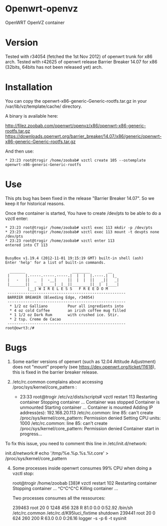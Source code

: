 Openwrt-openvz
==============

OpenWRT OpenVZ container

Version
=======

Tested with r34054 (fetched the 1st Nov 2012) of openwrt trunk for x86 arch.
Tested with r42625 of openwrt release Barrier Breaker 14.07 for x86 (32bits, 64bits has not been released yet) arch.

Installation
============

You can copy the openwrt-x86-generic-Generic-rootfs.tar.gz in your /var/lib/vz/template/cache/ directory.

A binary is available here:

http://filez.zoobab.com/openwrt/openvz/x86/openwrt-x86-generic-rootfs.tar.gz
https://downloads.openwrt.org/barrier_breaker/14.07/x86/generic/openwrt-x86-generic-Generic-rootfs.tar.gz

And then use:

    * 23:23 root@trogir /home/zoobab# vzctl create 105 --ostemplate openwrt-x86-generic-Generic-rootfs

Use
===

This pts bug has been fixed in the release "Barrier Breaker 14.07". So we keep it for historical reasons.

Once the container is started, You have to create /dev/pts to be able to do a vzctl enter:

    * 23:23 root@trogir /home/zoobab# vzctl exec 113 mkdir -p /dev/pts            
    * 23:23 root@trogir /home/zoobab# vzctl exec 113 mount -t devpts none /dev/pts
    * 23:23 root@trogir /home/zoobab# vzctl enter 113                             
    entered into CT 113
    
    
    BusyBox v1.19.4 (2012-11-01 19:15:19 GMT) built-in shell (ash)
    Enter 'help' for a list of built-in commands.
    
      _______                     ________        __
     |       |.-----.-----.-----.|  |  |  |.----.|  |_
     |   -   ||  _  |  -__|     ||  |  |  ||   _||   _|
     |_______||   __|_____|__|__||________||__|  |____|
              |__| W I R E L E S S   F R E E D O M
     -----------------------------------------------------
     BARRIER BREAKER (Bleeding Edge, r34054)
     -----------------------------------------------------
      * 1/2 oz Galliano         Pour all ingredients into
      * 4 oz cold Coffee        an irish coffee mug filled
      * 1 1/2 oz Dark Rum       with crushed ice. Stir.
      * 2 tsp. Creme de Cacao
     -----------------------------------------------------
    root@owrt3:/#

Bugs
====

1. Some earlier versions of openwrt (such as 12.04 Attitude Adjustment) does not "mount" properly (see https://dev.openwrt.org/ticket/11618), this is fixed in the barrier breaker release.
3. /etc/rc.common complains about accessing /proc/sys/kernel/core_pattern :

    * 23:33 root@trogir /etc/vz/dists/scripts# vzctl restart 113
    Restarting container
    Stopping container ...
    Container was stopped
    Container is unmounted
    Starting container ...
    Container is mounted
    Adding IP address(es): 192.168.20.113
    /etc/rc.common: line 85: can't create /proc/sys/kernel/core_pattern: Permission denied
    Setting CPU units: 1000
    /etc/rc.common: line 85: can't create /proc/sys/kernel/core_pattern: Permission denied
    Container start in progress...

To fix this issue, you need to comment this line in /etc/init.d/network:

   init.d/network:#                echo '/tmp/%e.%p.%s.%t.core' > /proc/sys/kernel/core_pattern 

4. Some processes inside openwrt consumes 99% CPU when doing a vzctl stop:

    root@trogir /home/zoobab [38]# vzctl restart 102
    Restarting container
    Stopping container ...
    ^C^C^C^C
    Killing container ...

   Two processes consumes all the ressources:

    239463 root       20   0  1248   456   328 R 81.0  0.0  0:52.92 /bin/sh /etc/rc.common /etc/rc.d/K95luci_fixtime shutdown
    239441 root       20   0   624   260   200 R 63.0  0.0  0:26.16 logger -s -p 6 -t sysinit
